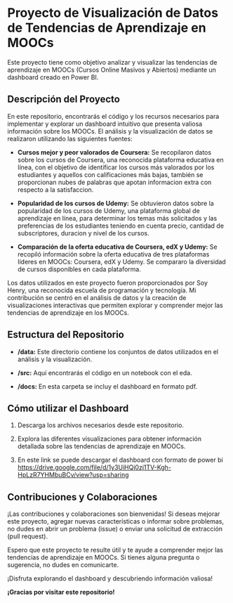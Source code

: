 # Proyecto de Visualización de Datos de Tendencias de Aprendizaje en MOOCs

Este proyecto tiene como objetivo analizar y visualizar las tendencias de aprendizaje en MOOCs (Cursos Online Masivos y Abiertos) mediante un dashboard creado en Power BI. 

## Descripción del Proyecto

En este repositorio, encontrarás el código y los recursos necesarios para implementar y explorar un dashboard intuitivo que presenta valiosa información sobre los MOOCs. El análisis y la visualización de datos se realizaron utilizando las siguientes fuentes:

- **Cursos mejor y peor valorados de Coursera:** Se recopilaron datos sobre los cursos de Coursera, una reconocida plataforma educativa en línea, con el objetivo de identificar los cursos más valorados por los estudiantes y aquellos con calificaciones más bajas, también se proporcionan nubes de palabras que apotan informacion extra con respecto a la satisfaccion.

- **Popularidad de los cursos de Udemy:** Se obtuvieron datos sobre la popularidad de los cursos de Udemy, una plataforma global de aprendizaje en línea, para determinar los temas más solicitados y las preferencias de los estudiantes teniendo en cuenta precio, cantidad de subscriptores, duracion y nivel de los cursos.

- **Comparación de la oferta educativa de Coursera, edX y Udemy:** Se recopiló información sobre la oferta educativa de tres plataformas líderes en MOOCs: Coursera, edX y Udemy. Se compararo la diversidad de cursos disponibles en cada plataforma.

Los datos utilizados en este proyecto fueron proporcionados por Soy Henry, una reconocida escuela de programación y tecnología. Mi contribución se centró en el análisis de datos y la creación de visualizaciones interactivas que permiten explorar y comprender mejor las tendencias de aprendizaje en los MOOCs.

## Estructura del Repositorio

- **/data:** Este directorio contiene los conjuntos de datos utilizados en el análisis y la visualización.

- **/src:** Aquí encontrarás el código en un notebook con el eda.

- **/docs:** En esta carpeta se incluy el dashboard en formato pdf.

## Cómo utilizar el Dashboard

1. Descarga los archivos necesarios desde este repositorio.

2. Explora las diferentes visualizaciones para obtener información detallada sobre las tendencias de aprendizaje en MOOCs.

3. En este link se puede descargar el dashboard con formato de power bi https://drive.google.com/file/d/1y3UiHQj0zj1TV-Kgh-HpLzR7YHMbuBCv/view?usp=sharing 

## Contribuciones y Colaboraciones

¡Las contribuciones y colaboraciones son bienvenidas! Si deseas mejorar este proyecto, agregar nuevas características o informar sobre problemas, no dudes en abrir un problema (issue) o enviar una solicitud de extracción (pull request).

Espero que este proyecto te resulte útil y te ayude a comprender mejor las tendencias de aprendizaje en MOOCs. Si tienes alguna pregunta o sugerencia, no dudes en comunicarte.

¡Disfruta explorando el dashboard y descubriendo información valiosa!

**¡Gracias por visitar este repositorio!**

